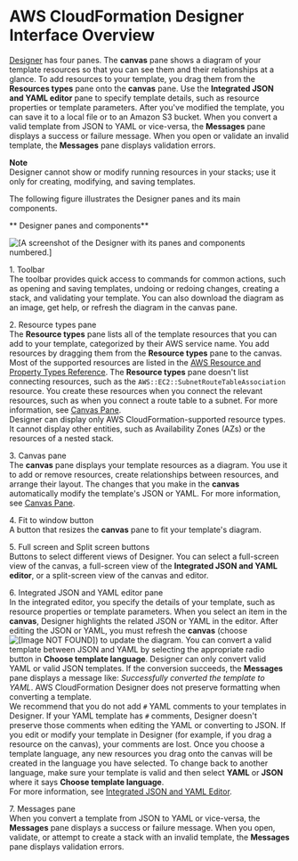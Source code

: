 # AWS CloudFormation Designer Interface Overview<a name="working-with-templates-cfn-designer-overview"></a>

[Designer](https://console.aws.amazon.com/cloudformation/designer) has four panes\. The **canvas** pane shows a diagram of your template resources so that you can see them and their relationships at a glance\. To add resources to your template, you drag them from the **Resources types** pane onto the **canvas** pane\. Use the **Integrated JSON and YAML editor** pane to specify template details, such as resource properties or template parameters\. After you've modified the template, you can save it to a local file or to an Amazon S3 bucket\. When you convert a valid template from JSON to YAML or vice\-versa, the **Messages** pane displays a success or failure message\. When you open or validate an invalid template, the **Messages** pane displays validation errors\.

**Note**  
Designer cannot show or modify running resources in your stacks; use it only for creating, modifying, and saving templates\.

The following figure illustrates the Designer panes and its main components\.

** Designer panes and components**

![\[A screenshot of the Designer with its panes and components numbered.\]](http://docs.aws.amazon.com/AWSCloudFormation/latest/UserGuide/images/designer-overview.png)

1\. Toolbar  
The toolbar provides quick access to commands for common actions, such as opening and saving templates, undoing or redoing changes, creating a stack, and validating your template\. You can also download the diagram as an image, get help, or refresh the diagram in the canvas pane\.

2\. Resource types pane  
The **Resource types** pane lists all of the template resources that you can add to your template, categorized by their AWS service name\. You add resources by dragging them from the **Resource types** pane to the canvas\. Most of the supported resources are listed in the [AWS Resource and Property Types Reference](aws-template-resource-type-ref.md)\. The **Resource types** pane doesn't list connecting resources, such as the `AWS::EC2::SubnetRouteTableAssociation` resource\. You create these resources when you connect the relevant resources, such as when you connect a route table to a subnet\. For more information, see [Canvas Pane](working-with-templates-cfn-designer-canvas-details.md)\.  
Designer can display only AWS CloudFormation\-supported resource types\. It cannot display other entities, such as Availability Zones \(AZs\) or the resources of a nested stack\.

3\. Canvas pane  
The **canvas** pane displays your template resources as a diagram\. You use it to add or remove resources, create relationships between resources, and arrange their layout\. The changes that you make in the **canvas** automatically modify the template's JSON or YAML\. For more information, see [Canvas Pane](working-with-templates-cfn-designer-canvas-details.md)\.

4\. Fit to window button  
A button that resizes the **canvas** pane to fit your template's diagram\.

5\. Full screen and Split screen buttons  
Buttons to select different views of Designer\. You can select a full\-screen view of the canvas, a full\-screen view of the **Integrated JSON and YAML editor**, or a split\-screen view of the canvas and editor\.

6\. Integrated JSON and YAML editor pane  
In the integrated editor, you specify the details of your template, such as resource properties or template parameters\. When you select an item in the **canvas**, Designer highlights the related JSON or YAML in the editor\. After editing the JSON or YAML, you must refresh the **canvas** \(choose ![\[Image NOT FOUND\]](http://docs.aws.amazon.com/AWSCloudFormation/latest/UserGuide/images/designer-refresh.png)\) to update the diagram\. You can convert a valid template between JSON and YAML by selecting the appropriate radio button in **Choose template language**\. Designer can only convert valid YAML or valid JSON templates\. If the conversion succeeds, the **Messages** pane displays a message like: *Successfully converted the template to YAML*\. AWS CloudFormation Designer does not preserve formatting when converting a template\.  
We recommend that you do not add `#` YAML comments to your templates in Designer\. If your YAML template has `#` comments, Designer doesn't preserve those comments when editing the YAML or converting to JSON\. If you edit or modify your template in Designer \(for example, if you drag a resource on the canvas\), your comments are lost\.
Once you choose a template language, any new resources you drag onto the canvas will be created in the language you have selected\. To change back to another language, make sure your template is valid and then select **YAML** or **JSON** where it says **Choose template language**\.  
For more information, see [Integrated JSON and YAML Editor](working-with-templates-cfn-designer-json-editor.md)\.

7\. Messages pane  
When you convert a template from JSON to YAML or vice\-versa, the **Messages** pane displays a success or failure message\. When you open, validate, or attempt to create a stack with an invalid template, the **Messages** pane displays validation errors\.